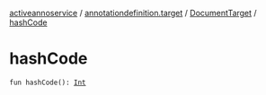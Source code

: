 [activeannoservice](../../index.md) / [annotationdefinition.target](../index.md) / [DocumentTarget](index.md) / [hashCode](./hash-code.md)

# hashCode

`fun hashCode(): `[`Int`](https://kotlinlang.org/api/latest/jvm/stdlib/kotlin/-int/index.html)